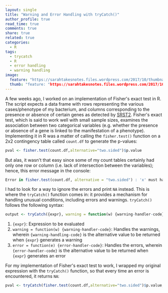 ```yaml
---
layout: single
title: "Warning and Error Handling with tryCatch()"
author_profile: true
read_time: true
comments: true
share: true
related: true
categories:
  - R
tags:
  - trycatch
  - R
  - error handling
  - warning handling
image:
  feature: "https://sarahtakesnotes.files.wordpress.com/2017/10/thumbnail.jpg"
  thumb: "feature: "https://sarahtakesnotes.files.wordpress.com/2017/10/thumbnail.jpg"
---
```


A few weeks ago, I worked on an implementation of Fisher's exact test in R. The script expects a data frame with rows representing the various cases/phenotype of my bacterium, and columns corresponding to the presence or absence of certain genes as detected by <a href="https://github.com/katholt/srst2">SRST2</a>. Fisher's exact test, which is said to work well with small sample sizes, examines the association between two categorical variables (e.g. whether the presence or absence of a gene is linked to the manifestation of a phenotype). Implementing it in R was a matter of calling the ```fisher.test()``` function on a 2x2 contingency table called ```count.df``` to generate the p-values:
<!-- readmore -->

```R
pval <- fisher.test(count.df,alternative="two.sided")$p.value
```
But alas, it wasn't that easy since some of my count tables certainly had only one row or column (i.e. lack of intersection between the variables); hence, this error message in the console:

```R
Error in fisher.test(count.df, alternative = "two.sided") : 'x' must have at least 2 rows and columns
```
I had to look for a way to ignore the errors and print ```NA``` instead. This is where the ```tryCatch()``` function comes in: it provides a mechanism for handling unusual conditions, including errors and warnings. ```tryCatch()``` follows the following syntax:

```R
output <- tryCatch({expr}, warning = function(w) {warning-handler-code}, error = function(e) {error-handler-code})
```
1. ```{expr}```: Expression to be evaluated
2. ```warning = function(w) {warning-handler-code}```: Handles the warnings, wherein ```{warning-handling-code}``` is the alternative value to be returned when ```{expr}``` generates a warning
3. ```error = function(e) {error-handler-code}```: Handles the errors, wherein ```{error-handler-code}``` is the alternative value to be returned when ```{expr}``` generates an error

For my implementation of Fisher's exact test to work, I wrapped my original expression with the ```tryCatch()``` function, so that every time an error is encountered, it returns ```NA```:

```R
pval <- tryCatch(fisher.test(count.df,alternative="two.sided")$p.value, error=function(e) NA)
```
